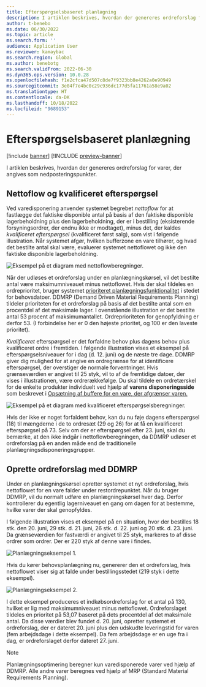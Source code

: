 ```yaml
---
title: Efterspørgselsbaseret planlægning
description: I artiklen beskrives, hvordan der genereres ordreforslag for varer, der angives som nedposteringspunkter.
author: t-benebo
ms.date: 06/30/2022
ms.topic: article
ms.search.form: ''
audience: Application User
ms.reviewer: kamaybac
ms.search.region: Global
ms.author: benebotg
ms.search.validFrom: 2022-06-30
ms.dyn365.ops.version: 10.0.28
ms.openlocfilehash: f1e2cfca47d507c8de7f9323bb8e4262a0e90949
ms.sourcegitcommit: 3e04f7e4bc0c29c936dc177d5fa11761a58e9a02
ms.translationtype: HT
ms.contentlocale: da-DK
ms.lasthandoff: 10/18/2022
ms.locfileid: "9689153"
---
```

# <a name="demand-driven-planning"></a>Efterspørgselsbaseret planlægning

[!include [banner](../../includes/banner.md)]
[!INCLUDE [preview-banner](../../includes/preview-banner.md)]
<!-- KFM: Preview until further notice -->

I artiklen beskrives, hvordan der genereres ordreforslag for varer, der angives som nedposteringspunkter.

## <a name="net-flow-and-qualified-demand"></a>Nettoflow og kvalificeret efterspørgsel

Ved varedisponering anvender systemet begrebet *nettoflow* for at fastlægge det faktiske disponible antal på basis af den faktiske disponible lagerbeholdning plus den lagerbeholdning, der er i bestilling (eksisterende forsyningsordrer, der endnu ikke er modtaget), minus det, der kaldes *kvalificeret efterspørgsel* (kvalificeret først salg), som vist i følgende illustration. Når systemet afgør, hvilken bufferzone en vare tilhører, og hvad det bestilte antal skal være, evaluerer systemet nettoflowet og ikke den faktiske disponible lagerbeholdning.

![Eksempel på et diagram med nettoflowberegninger.](media/ddmrp-net-flow-example.png "Eksempel på et diagram med nettoflowberegninger")

Når der udløses et ordreforslag under en planlægningskørsel, vil det bestilte antal være maksimumniveauet minus nettoflowet. Hvis der skal tildeles en ordreprioritet, bruger systemet [prioriteret planlægningsfunktionalitet](priority-based-planning.md) i stedet for behovsdatoer. DDMRP (Demand Driven Material Requirements Planning) tildeler prioriteten for et ordreforslag på basis af det bestilte antal som en procentdel af det maksimale lager. I ovenstående illustration er det bestilte antal 53 procent af maksimumantallet. Ordreprioriteten for genopfyldning er derfor 53. (I forbindelse her er 0 den højeste prioritet, og 100 er den laveste prioritet).

*Kvalificeret* efterspørgsel er det forfaldne behov plus dagens behov plus kvalificeret ordre i fremtiden. I følgende illustration vises et eksempel på efterspørgselsniveauer for i dag (d. 12. juni) og de næste tre dage. DDMRP giver dig mulighed for at angive en ordregrænse for at identificere efterspørgsel, der overstiger de normale forventninger. Hvis grænseværdien er angivet til 25 styk, vil to af de fremtidige datoer, der vises i illustrationen, være ordrerækkefølge. Du skal tildele en ordretærskel for de enkelte produkter individuelt ved hjælp af **varens disponeringsside** som beskrevet i [Opsætning af buffere for en vare, der afgrænser varen.](ddmrp-buffer-profile-and-levels.md#set-up-buffers)

![Eksempel på et diagram med kvalificeret efterspørgselsberegninger.](media/ddmrp-net-qualified-demand-example.png "Eksempel på et diagram med kvalificeret efterspørgselsberegninger")

Hvis der ikke er noget forfaldent behov, kan du nu føje dagens efterspørgsel (18) til mængderne i de to ordresæt (29 og 26) for at få en kvalificeret efterspørgsel på 73. Selv om der er efterspørgsel efter 23. juni, skal du bemærke, at den ikke indgår i nettoflowberegningen, da DDMRP udløser et ordreforslag på en anden måde end de traditionelle planlægningsdisponeringsgrupper.

## <a name="generating-planned-orders-with-ddmrp"></a>Oprette ordreforslag med DDMRP

Under en planlægningskørsel opretter systemet et nyt ordreforslag, hvis nettoflowet for en vare falder under restordrepunktet. Når du bruger DDMRP, vil du normalt udføre en planlægningskørsel hver dag. Derfor kontrollerer du egentlig lagerniveauet en gang om dagen for at bestemme, hvilke varer der skal genopfyldes.

I følgende illustration vises et eksempel på en situation, hvor der bestilles 18 stk. den 20. juni, 29 stk. d. 21. juni, 26 stk. d. 22. juni og 20 stk. d. 23. juni. Da grænseværdien for fastværdi er angivet til 25 styk, markeres to af disse ordrer som ordrer. Der er 220 styk af denne vare i findes.

![Planlægningseksempel 1.](media/ddmrp-planning-example-1.png "Planlægningseksempel 1")

Hvis du kører behovsplanlægning nu, genererer den et ordreforslag, hvis nettoflowet viser sig at falde under bestillingsstedet (219 styk i dette eksempel).

![Planlægningseksempel 2.](media/ddmrp-planning-example-2.png "Planlægningseksempel 2")

I dette eksempel produceres et indkøbsordreforslag for et antal på 130, hvilket er lig med maksimumniveauet minus nettoflowet. Ordreforslaget tildeles en prioritet på 53,07 baseret på dets procentdel af det maksimale antal. Da disse værdier blev fundet d. 20. juni, opretter systemet et ordreforslag, der er dateret 20. juni plus den udskudte leveringstid for varen (fem arbejdsdage i dette eksempel). Da fem arbejdsdage er en uge fra i dag, er ordreforslaget derfor dateret 27. juni.

> [!NOTE]
> Planlægningsoptimering beregner kun varedisponerede varer ved hjælp af DDMRP. Alle andre varer beregnes ved hjælp af MRP (Standard Material Requirements Planning).
